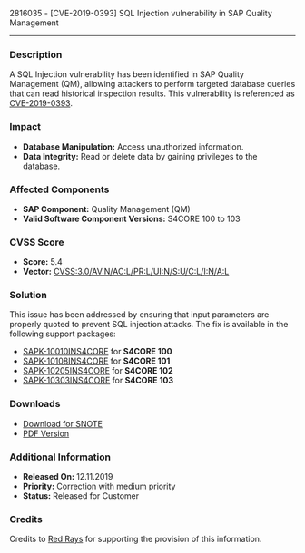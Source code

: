 2816035 - [CVE-2019-0393] SQL Injection vulnerability in SAP Quality Management

---

### Description

A SQL Injection vulnerability has been identified in SAP Quality Management (QM), allowing attackers to perform targeted database queries that can read historical inspection results. This vulnerability is referenced as [CVE-2019-0393](https://cve.mitre.org/cgi-bin/cvename.cgi?name=CVE-2019-0393).

### Impact

- **Database Manipulation:** Access unauthorized information.
- **Data Integrity:** Read or delete data by gaining privileges to the database.

### Affected Components

- **SAP Component:** Quality Management (QM)
- **Valid Software Component Versions:** S4CORE 100 to 103

### CVSS Score

- **Score:** 5.4
- **Vector:** [CVSS:3.0/AV:N/AC:L/PR:L/UI:N/S:U/C:L/I:N/A:L](https://www.first.org/cvss/calculator/3.0#CVSS:3.0/AV:N/AC:L/PR:L/UI:N/S:U/C:L/I:N/A:L)

### Solution

This issue has been addressed by ensuring that input parameters are properly quoted to prevent SQL injection attacks. The fix is available in the following support packages:

- [SAPK-10010INS4CORE](https://me.sap.com/supportpackage/SAPK-10010INS4CORE) for **S4CORE 100**
- [SAPK-10108INS4CORE](https://me.sap.com/supportpackage/SAPK-10108INS4CORE) for **S4CORE 101**
- [SAPK-10205INS4CORE](https://me.sap.com/supportpackage/SAPK-10205INS4CORE) for **S4CORE 102**
- [SAPK-10303INS4CORE](https://me.sap.com/supportpackage/SAPK-10303INS4CORE) for **S4CORE 103**

### Downloads

- [Download for SNOTE](https://notesdownloads.sap.com/note/0040000002022472019)
- [PDF Version](https://userapps.support.sap.com/sap/support/sfm/notes/print/0002816035?language=en-US&token=9FE9B4570CA7F66364D98FEC06CEA8B3)

### Additional Information

- **Released On:** 12.11.2019
- **Priority:** Correction with medium priority
- **Status:** Released for Customer

### Credits

Credits to [Red Rays](https://redrays.io) for supporting the provision of this information.